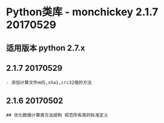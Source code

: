 # Python类库 - monchickey 2.1.7 20170529
## 适用版本 python 2.7.x

## 2.1.7 20170529
    - 添加计算文件md5,sha1,crc32值的方法

## 2.1.6 20170502
    ## 优化数据计算类方法结构 规范所有类的标准定义
